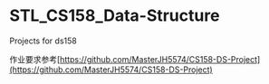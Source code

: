 # STL_CS158_Data-Structure
Projects for ds158

作业要求参考[https://github.com/MasterJH5574/CS158-DS-Project](https://github.com/MasterJH5574/CS158-DS-Project)

